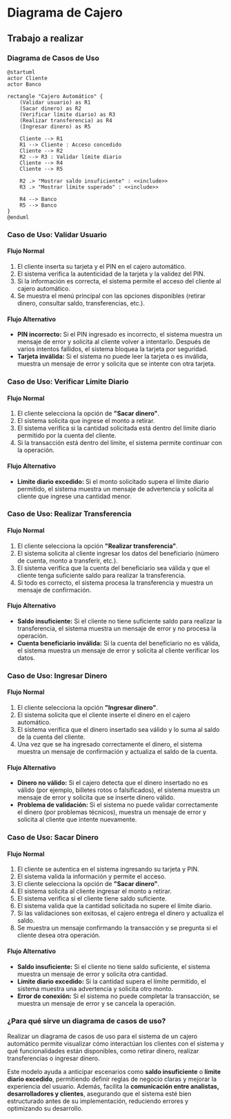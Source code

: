 # Diagrama de Cajero

## Trabajo a realizar

### Diagrama de Casos de Uso  

```plantuml
@startuml
actor Cliente
actor Banco

rectangle "Cajero Automático" {
    (Validar usuario) as R1
    (Sacar dinero) as R2
    (Verificar límite diario) as R3
    (Realizar transferencia) as R4
    (Ingresar dinero) as R5
    
    Cliente --> R1
    R1 --> Cliente : Acceso concedido
    Cliente --> R2
    R2 --> R3 : Validar límite diario
    Cliente --> R4
    Cliente --> R5

    R2 .> "Mostrar saldo insuficiente" : <<include>>
    R3 .> "Mostrar límite superado" : <<include>>
    
    R4 --> Banco
    R5 --> Banco
}
@enduml
```



### Caso de Uso: Validar Usuario

#### Flujo Normal
1. El cliente inserta su tarjeta y el PIN en el cajero automático.  
2. El sistema verifica la autenticidad de la tarjeta y la validez del PIN.  
3. Si la información es correcta, el sistema permite el acceso del cliente al cajero automático.  
4. Se muestra el menú principal con las opciones disponibles (retirar dinero, consultar saldo, transferencias, etc.).  

#### Flujo Alternativo
- **PIN incorrecto:** Si el PIN ingresado es incorrecto, el sistema muestra un mensaje de error y solicita al cliente volver a intentarlo. Después de varios intentos fallidos, el sistema bloquea la tarjeta por seguridad.  
- **Tarjeta inválida:** Si el sistema no puede leer la tarjeta o es inválida, muestra un mensaje de error y solicita que se intente con otra tarjeta.  



### Caso de Uso: Verificar Límite Diario

#### Flujo Normal
1. El cliente selecciona la opción de **"Sacar dinero"**.  
2. El sistema solicita que ingrese el monto a retirar.  
3. El sistema verifica si la cantidad solicitada está dentro del límite diario permitido por la cuenta del cliente.  
4. Si la transacción está dentro del límite, el sistema permite continuar con la operación.  

#### Flujo Alternativo
- **Límite diario excedido:** Si el monto solicitado supera el límite diario permitido, el sistema muestra un mensaje de advertencia y solicita al cliente que ingrese una cantidad menor.  



### Caso de Uso: Realizar Transferencia

#### Flujo Normal
1. El cliente selecciona la opción **"Realizar transferencia"**.  
2. El sistema solicita al cliente ingresar los datos del beneficiario (número de cuenta, monto a transferir, etc.).  
3. El sistema verifica que la cuenta del beneficiario sea válida y que el cliente tenga suficiente saldo para realizar la transferencia.  
4. Si todo es correcto, el sistema procesa la transferencia y muestra un mensaje de confirmación.  

#### Flujo Alternativo
- **Saldo insuficiente:** Si el cliente no tiene suficiente saldo para realizar la transferencia, el sistema muestra un mensaje de error y no procesa la operación.  
- **Cuenta beneficiario inválida:** Si la cuenta del beneficiario no es válida, el sistema muestra un mensaje de error y solicita al cliente verificar los datos.  



### Caso de Uso: Ingresar Dinero

#### Flujo Normal
1. El cliente selecciona la opción **"Ingresar dinero"**.  
2. El sistema solicita que el cliente inserte el dinero en el cajero automático.  
3. El sistema verifica que el dinero insertado sea válido y lo suma al saldo de la cuenta del cliente.  
4. Una vez que se ha ingresado correctamente el dinero, el sistema muestra un mensaje de confirmación y actualiza el saldo de la cuenta.  

#### Flujo Alternativo
- **Dinero no válido:** Si el cajero detecta que el dinero insertado no es válido (por ejemplo, billetes rotos o falsificados), el sistema muestra un mensaje de error y solicita que se inserte dinero válido.  
- **Problema de validación:** Si el sistema no puede validar correctamente el dinero (por problemas técnicos), muestra un mensaje de error y solicita al cliente que intente nuevamente.  





### Caso de Uso: Sacar Dinero

#### Flujo Normal
1. El cliente se autentica en el sistema ingresando su tarjeta y PIN.  
2. El sistema valida la información y permite el acceso.  
3. El cliente selecciona la opción de **"Sacar dinero"**.  
4. El sistema solicita al cliente ingresar el monto a retirar.  
5. El sistema verifica si el cliente tiene saldo suficiente.  
6. El sistema valida que la cantidad solicitada no supere el límite diario.  
7. Si las validaciones son exitosas, el cajero entrega el dinero y actualiza el saldo.  
8. Se muestra un mensaje confirmando la transacción y se pregunta si el cliente desea otra operación.  

#### Flujo Alternativo
- **Saldo insuficiente:** Si el cliente no tiene saldo suficiente, el sistema muestra un mensaje de error y solicita otra cantidad.  
- **Límite diario excedido:** Si la cantidad supera el límite permitido, el sistema muestra una advertencia y solicita otro monto.  
- **Error de conexión:** Si el sistema no puede completar la transacción, se muestra un mensaje de error y se cancela la operación.


### ¿Para qué sirve un diagrama de casos de uso?

Realizar un diagrama de casos de uso para el sistema de un cajero automático permite visualizar cómo interactúan los clientes con el sistema y qué funcionalidades están disponibles, como retirar dinero, realizar transferencias o ingresar dinero.

Este modelo ayuda a anticipar escenarios como **saldo insuficiente** o **límite diario excedido**, permitiendo definir reglas de negocio claras y mejorar la experiencia del usuario. Además, facilita la **comunicación entre analistas, desarrolladores y clientes**, asegurando que el sistema esté bien estructurado antes de su implementación, reduciendo errores y optimizando su desarrollo.





